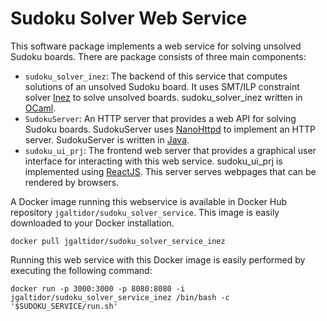 Sudoku Solver Web Service
=========================
This software package implements a web service for solving
unsolved Sudoku boards.
There are package consists of three main components:
- `sudoku_solver_inez`:
  The backend of this service that computes solutions
  of an unsolved Sudoku board.
  It uses SMT/ILP constraint solver [Inez][inez] to solve
  unsolved boards.
  sudoku_solver_inez written in [OCaml][ocaml].
- `SudokuServer`:
  An HTTP server that provides a web API for solving
  Sudoku boards.
  SudokuServer uses [NanoHttpd][nanohttpd] to implement
  an HTTP server.
  SudokuServer is written in [Java][java].
- `sudoku_ui_prj`:
  The frontend web server that provides a graphical user
  interface for interacting with this web service.
  sudoku_ui_prj is implemented using [ReactJS][reactjs].
  This server serves webpages that can be rendered by browsers.

A Docker image running this webservice is available in
Docker Hub repository `jgaltidor/sudoku_solver_service`.
This image is easily downloaded to your Docker installation.

    docker pull jgaltidor/sudoku_solver_service_inez

Running this web service with this Docker image is easily
performed by executing the following command:

    docker run -p 3000:3000 -p 8080:8080 -i jgaltidor/sudoku_solver_service_inez /bin/bash -c '$SUDOKU_SERVICE/run.sh'


[inez]: https://github.com/vasilisp/inez
[nanohttpd]: https://github.com/NanoHttpd/nanohttpd
[reactjs]: https://reactjs.org/
[ocaml]: https://ocaml.org/
[java]: https://www.java.com/

